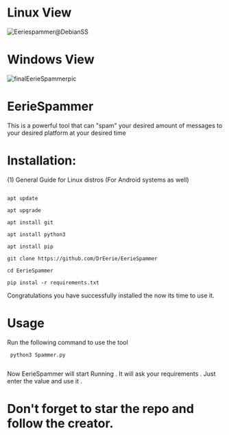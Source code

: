 # Linux View
![Eeriespammer@DebianSS](https://user-images.githubusercontent.com/96463088/230779486-609ea372-11f1-49dc-901d-0b0eee836f19.png)
# Windows View
![finalEerieSpammerpic](https://user-images.githubusercontent.com/96463088/230771087-94993dad-e37d-4c1d-b4d5-2fab6a04bce4.png)
# EerieSpammer
This is a powerful tool that can "spam" your desired amount of messages to your desired platform at your desired time
# Installation:
(1) General Guide for Linux distros (For Android systems as well)

```

apt update

apt upgrade

apt install git

apt install python3

apt install pip

git clone https://github.com/DrEerie/EerieSpammer

cd EerieSpammer

pip instal -r requirements.txt

```
Congratulations you have successfully installed the now its time to use it.

# Usage
 
Run the following command to use the tool

```
 python3 Spammer.py
 
```
 Now EerieSpammer will start Running . It will ask your requirements . Just enter the value and use it .
 
 # Don't forget to star the repo and follow the creator.

